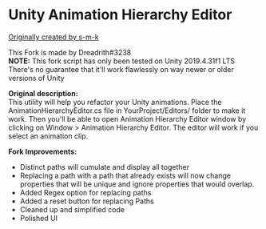 Unity Animation Hierarchy Editor
================================
<a href="https://github.com/s-m-k/Unity-Animation-Hierarchy-Editor">Originally created by s-m-k</a>

This Fork is made by Dreadrith#3238  
**NOTE:** This fork script has only been tested on Unity 2019.4.31f1 LTS  
There's no guarantee that it'll work flawlessly on way newer or older versions of Unity

**Original description:**  
This utility will help you refactor your Unity animations.
Place the AnimationHierarchyEditor.cs file in YourProject/Editors/ folder to make it work. Then you'll be able to open Animation Hierarchy Editor window by clicking on Window > Animation Hierarchy Editor.
The editor will work if you select an animation clip.


**Fork Improvements:**
- Distinct paths will cumulate and display all together
- Replacing a path with a path that already exists will now change properties that will be unique and ignore properties that would overlap.
- Added Regex option for replacing paths
- Added a reset button for replacing Paths
- Cleaned up and simplified code
- Polished UI
